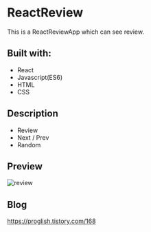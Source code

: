 # ReactReview

This is a ReactReviewApp which can see review.

## Built with: 
 
- React
- Javascript(ES6)  
- HTML
- CSS      

## Description 

- Review
- Next / Prev 
- Random 

## Preview 
![review](https://user-images.githubusercontent.com/65179725/122637993-75336200-d12c-11eb-93fa-e36c8bafed06.PNG)
  
## Blog
https://proglish.tistory.com/168

